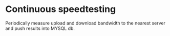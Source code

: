# Continuous speedtesting
Periodically measure upload and download bandwidth to the nearest server and push results into MYSQL db.
